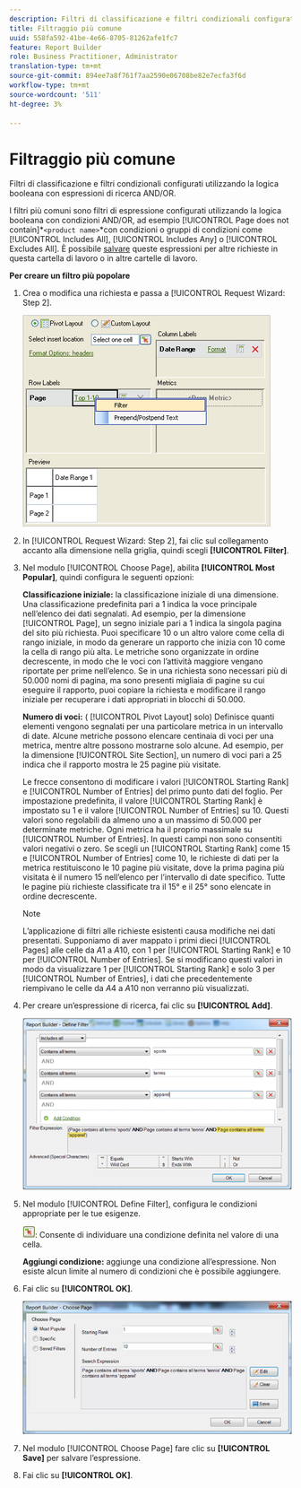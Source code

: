 ```yaml
---
description: Filtri di classificazione e filtri condizionali configurati utilizzando la logica booleana con espressioni di ricerca AND/OR.
title: Filtraggio più comune
uuid: 558fa592-41be-4e66-8705-81262afe1fc7
feature: Report Builder
role: Business Practitioner, Administrator
translation-type: tm+mt
source-git-commit: 894ee7a8f761f7aa2590e06708be82e7ecfa3f6d
workflow-type: tm+mt
source-wordcount: '511'
ht-degree: 3%

---
```



# Filtraggio più comune

Filtri di classificazione e filtri condizionali configurati utilizzando la logica booleana con espressioni di ricerca AND/OR.

I filtri più comuni sono filtri di espressione configurati utilizzando la logica booleana con condizioni AND/OR, ad esempio [!UICONTROL Page does not contain]*`<product name>`*con condizioni o gruppi di condizioni come [!UICONTROL Includes All], [!UICONTROL Includes Any] o [!UICONTROL Excludes All]. È possibile [salvare](/help/analyze/report-builder/layout/c-filter-dimensions/saved-filters.md) queste espressioni per altre richieste in questa cartella di lavoro o in altre cartelle di lavoro.

**Per creare un filtro più popolare**

1. Crea o modifica una richiesta e passa a [!UICONTROL Request Wizard: Step 2].

   ![Informazioni sul passaggio](assets/dimension_filter.png)

1. In [!UICONTROL Request Wizard: Step 2], fai clic sul collegamento accanto alla dimensione nella griglia, quindi scegli **[!UICONTROL Filter]**.
1. Nel modulo [!UICONTROL Choose Page], abilita **[!UICONTROL Most Popular]**, quindi configura le seguenti opzioni:

   **Classificazione iniziale:** la classificazione iniziale di una dimensione. Una classificazione predefinita pari a 1 indica la voce principale nell’elenco dei dati segnalati. Ad esempio, per la dimensione [!UICONTROL Page], un segno iniziale pari a 1 indica la singola pagina del sito più richiesta. Puoi specificare 10 o un altro valore come cella di rango iniziale, in modo da generare un rapporto che inizia con 10 come la cella di rango più alta. Le metriche sono organizzate in ordine decrescente, in modo che le voci con l’attività maggiore vengano riportate per prime nell’elenco. Se in una richiesta sono necessari più di 50.000 nomi di pagina, ma sono presenti migliaia di pagine su cui eseguire il rapporto, puoi copiare la richiesta e modificare il rango iniziale per recuperare i dati appropriati in blocchi di 50.000.

   **Numero di voci:** (  [!UICONTROL Pivot Layout] solo) Definisce quanti elementi vengono segnalati per una particolare metrica in un intervallo di date. Alcune metriche possono elencare centinaia di voci per una metrica, mentre altre possono mostrarne solo alcune. Ad esempio, per la dimensione [!UICONTROL Site Section], un numero di voci pari a 25 indica che il rapporto mostra le 25 pagine più visitate.

   Le frecce consentono di modificare i valori [!UICONTROL Starting Rank] e [!UICONTROL Number of Entries] del primo punto dati del foglio. Per impostazione predefinita, il valore [!UICONTROL Starting Rank] è impostato su 1 e il valore [!UICONTROL Number of Entries] su 10. Questi valori sono regolabili da almeno uno a un massimo di 50.000 per determinate metriche. Ogni metrica ha il proprio massimale su [!UICONTROL Number of Entries]. In questi campi non sono consentiti valori negativi o zero. Se scegli un [!UICONTROL Starting Rank] come 15 e [!UICONTROL Number of Entries] come 10, le richieste di dati per la metrica restituiscono le 10 pagine più visitate, dove la prima pagina più visitata è il numero 15 nell’elenco per l’intervallo di date specifico. Tutte le pagine più richieste classificate tra il 15° e il 25° sono elencate in ordine decrescente.

   >[!NOTE]
   >
   >L’applicazione di filtri alle richieste esistenti causa modifiche nei dati presentati. Supponiamo di aver mappato i primi dieci [!UICONTROL Pages] alle celle da $A$1 a $A$10, con 1 per [!UICONTROL Starting Rank] e 10 per [!UICONTROL Number of Entries]. Se si modificano questi valori in modo da visualizzare 1 per [!UICONTROL Starting Rank] e solo 3 per [!UICONTROL Number of Entries], i dati che precedentemente riempivano le celle da $A$4 a $A$10 non verranno più visualizzati.

1. Per creare un’espressione di ricerca, fai clic su **[!UICONTROL Add]**.

   ![Informazioni sul passaggio](assets/expressions_define_filter.png)

1. Nel modulo [!UICONTROL Define Filter], configura le condizioni appropriate per le tue esigenze.

   ![select_cell_icon.png](assets/select_cell_icon.png): Consente di individuare una condizione definita nel valore di una cella.

   **Aggiungi condizione:** aggiunge una condizione all’espressione. Non esiste alcun limite al numero di condizioni che è possibile aggiungere.

1. Fai clic su **[!UICONTROL OK]**.

   ![Informazioni sul passaggio](assets/choose_page_02.png)

1. Nel modulo [!UICONTROL Choose Page] fare clic su **[!UICONTROL Save]** per salvare l’espressione.
1. Fai clic su **[!UICONTROL OK]**.
